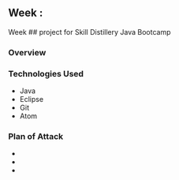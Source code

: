 ## Week :

Week ## project for Skill Distillery Java Bootcamp

### Overview



### Technologies Used

* Java
* Eclipse
* Git
* Atom


### Plan of Attack

*
*
*
